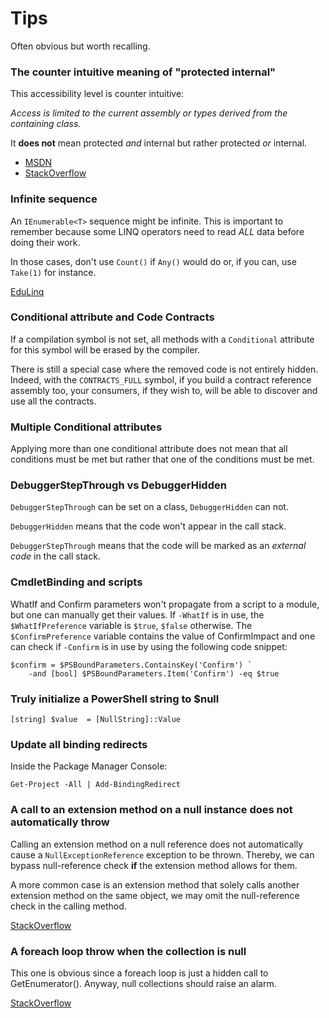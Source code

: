 Tips
====

Often obvious but worth recalling.

### The counter intuitive meaning of "protected internal" ###

This accessibility level is counter intuitive:

_Access is limited to the current assembly or types derived from the containing class._

It **does not** mean protected _and_ internal but rather protected _or_ internal.

- [MSDN](https://msdn.microsoft.com/library/ba0a1yw2.aspx)
- [StackOverflow](http://stackoverflow.com/questions/585859/what-is-the-difference-between-protected-and-protected-internal)

### Infinite sequence ###

An `IEnumerable<T>` sequence might be infinite. This is important to remember because 
some LINQ operators need to read _ALL_ data before doing their work.

In those cases, don't use `Count()` if `Any()` would do or, if you can, use `Take(1)` for instance.

[EduLinq](http://codeblog.jonskeet.uk/category/edulinq/)

### Conditional attribute and Code Contracts ###

If a compilation symbol is not set, all methods with a `Conditional` attribute for
this symbol will be erased by the compiler. 

There is still a special case where the removed code is not entirely hidden.
Indeed, with the `CONTRACTS_FULL` symbol, if you build a contract 
reference assembly too, your consumers, if they wish to, will be able 
to discover and use all the contracts.

### Multiple Conditional attributes ###

Applying more than one conditional attribute does not mean that all conditions
must be met but rather that one of the conditions must be met.

### DebuggerStepThrough vs DebuggerHidden ###
              
`DebuggerStepThrough` can be set on a class, `DebuggerHidden` can not.

`DebuggerHidden` means that the code won't appear in the call stack.

`DebuggerStepThrough` means that the code will be marked as an _external code_ in the call stack.

### CmdletBinding and scripts ###
WhatIf and Confirm parameters won't propagate from a script to a module, 
but one can manually get their values.
If `-WhatIf` is in use, the `$WhatIfPreference` variable is `$true`, `$false` otherwise. 
The `$ConfirmPreference` variable contains the value of ConfirmImpact and
one can check if `-Confirm` is in use by using the following code snippet: 
```posh
$confirm = $PSBoundParameters.ContainsKey('Confirm') `
    -and [bool] $PSBoundParameters.Item('Confirm') -eq $true
```

### Truly initialize a PowerShell string to $null ###

```posh
[string] $value  = [NullString]::Value
```

### Update all binding redirects
Inside the Package Manager Console:
```posh
Get-Project -All | Add-BindingRedirect
```

### A call to an extension method on a null instance does not automatically throw
Calling an extension method on a null reference does not automatically cause a 
`NullExceptionReference` exception to be thrown. Thereby, we can bypass
null-reference check **if** the extension method allows for them.

A more common case is an extension method that solely calls another extension
method on the same object, we may omit the null-reference check in the calling
method.

[StackOverflow](http://stackoverflow.com/questions/847209/in-c-what-happens-when-you-call-an-extension-method-on-a-null-object)

### A foreach loop throw when the collection is null
This one is obvious since a foreach loop is just a hidden call to GetEnumerator().
Anyway, null collections should raise an alarm.
  
[StackOverflow](http://stackoverflow.com/questions/11734380/check-for-null-in-foreach-loop)
